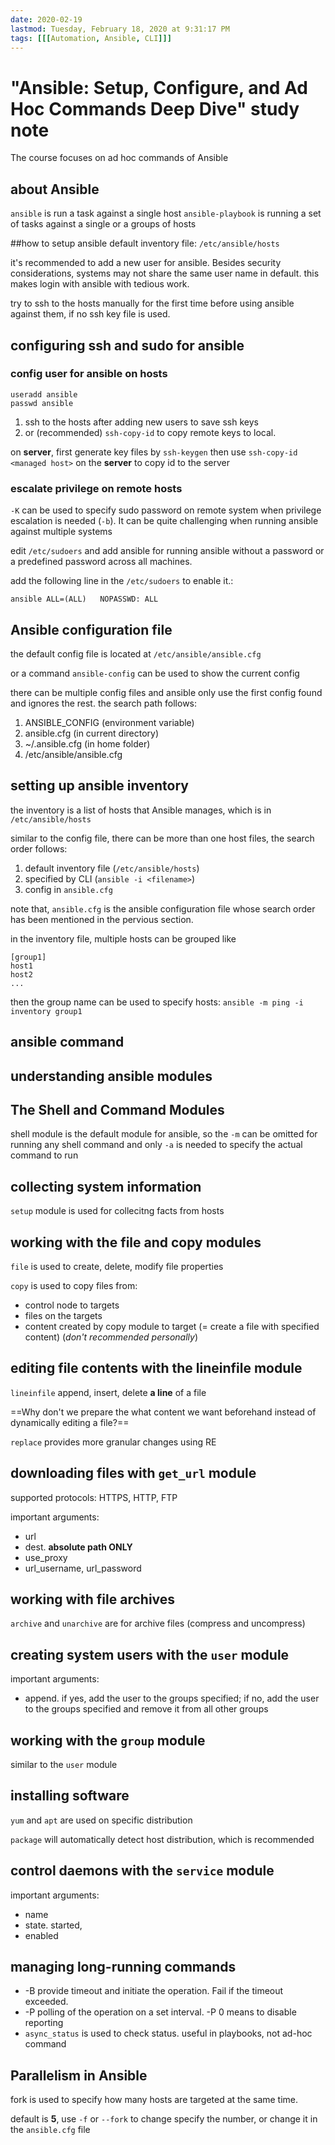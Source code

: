 ```yaml
---
date: 2020-02-19
lastmod: Tuesday, February 18, 2020 at 9:31:17 PM
tags: [[[Automation, Ansible, CLI]]]
---
```

# "Ansible: Setup, Configure, and Ad Hoc Commands Deep Dive" study note 

The course focuses on ad hoc commands of Ansible

## about Ansible
`ansible` is run a task against a single host
`ansible-playbook` is running a set of tasks against a single or a groups of hosts

##how to setup ansible
default inventory file: `/etc/ansible/hosts`

it's recommended to add a new user for ansible. Besides security considerations, systems may not share the same user name in default. this makes login with ansible with tedious work.

try to ssh to the hosts manually for the first time before using ansible against them, if no ssh key file is used.

## configuring ssh and sudo for ansible 

### config user for ansible on hosts
```
useradd ansible
passwd ansible
```

1. ssh to the hosts after adding new users to save ssh keys 
2. or (recommended) `ssh-copy-id` to copy remote keys to local.

on **server**, first generate key files by `ssh-keygen`
then use `ssh-copy-id <managed host>` on the **server** to copy id to the server

### escalate privilege on remote hosts
`-K` can be used to specify sudo password on remote system when privilege escalation is needed (`-b`). It can be quite challenging when running ansible against multiple systems

edit `/etc/sudoers` and add ansible for running ansible without a password or a predefined password across all machines.

add the following line in the `/etc/sudoers` to enable it.:
```
ansible ALL=(ALL)   NOPASSWD: ALL
```

## Ansible configuration file

the default config file is located at `/etc/ansible/ansible.cfg`

or a command `ansible-config` can be used to show the current config

there can be multiple config files and ansible only use the first config found and ignores the rest. the search path follows:
1. ANSIBLE_CONFIG (environment variable)
2. ansible.cfg (in current directory)
3. ~/.ansible.cfg (in home folder)
4. /etc/ansible/ansible.cfg

## setting up ansible inventory

the inventory is a list of hosts that Ansible manages, which is in `/etc/ansible/hosts`

similar to the config file, there can be more than one host files, the search order follows:
1. default inventory file (`/etc/ansible/hosts`)
2. specified by CLI (`ansible -i <filename>`)
3. config in `ansible.cfg`

note that, `ansible.cfg` is the ansible configuration file whose search order has been mentioned in the pervious section.

in the inventory file, multiple hosts can be grouped like
```
[group1]
host1
host2
...
```

then the group name can be used to specify hosts:
`ansible -m ping -i inventory group1`

## ansible command

## understanding ansible modules

## The Shell and Command Modules

shell module is the default module for ansible, so the `-m` can be omitted for running any shell command and only `-a` is needed to specify the actual command to run

## collecting system information

`setup` module is used for collecitng facts from hosts

## working with the file and copy modules

`file` is used to create, delete, modify file properties

`copy` is used to copy files from:

* control node to targets
* files on the targets
* content created by copy module to target (= create a file with specified content) (*don't recommended personally*)

## editing file contents with the lineinfile module 

`lineinfile` append, insert, delete **a line** of a file

==Why don't we prepare the what content we want beforehand instead of dynamically editing a file?==

`replace` provides more granular changes using RE

## downloading files with `get_url` module

supported protocols: HTTPS, HTTP, FTP

important arguments:

* url
* dest. **absolute path ONLY**
* use_proxy
* url_username, url_password

## working with file archives

`archive` and `unarchive` are for archive files (compress and uncompress)

## creating system users with the `user` module

important arguments:

* append. if yes, add the user to the groups specified; if no, add the user to the groups specified and remove it from all other groups

## working with the `group` module

similar to the `user` module

## installing software

`yum` and `apt` are used on specific distribution 

`package` will automatically detect host distribution, which is recommended

## control daemons with the `service` module

important arguments:

* name
* state. started, 
* enabled

## managing long-running commands

* -B provide timeout and initiate the operation. Fail if the timeout exceeded.
* -P polling of the operation on a set interval. -P 0 means to disable reporting
* `async_status` is used to check status. useful in playbooks, not ad-hoc command

## Parallelism in Ansible

fork is used to specify how many hosts are targeted at the same time.

default is **5**, use `-f` or `--fork` to change specify the number, or change it in the `ansible.cfg` file

